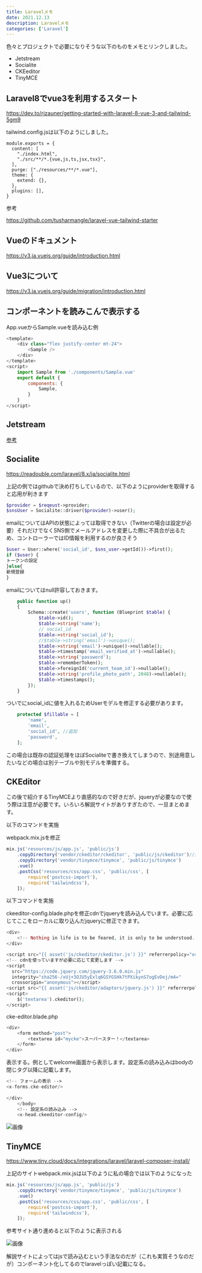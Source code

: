 ```yaml
---
title: Laravelメモ
date: 2021.12.13
description: Laravelメモ
categories: ['Laravel']
---
```


色々とプロジェクトで必要になりそうな以下のものをメモとリンクしました。
* Jetstream
* Socialite
* CKEeditor
* TinyMCE

## Laravel8でvue3を利用するスタート


https://dev.to/rjzauner/getting-started-with-laravel-8-vue-3-and-tailwind-5gm9


tailwind.config.jsは以下のようにしました。
```
module.exports = {
  content: [
    "./index.html",
    "./src/**/*.{vue,js,ts,jsx,tsx}",
  ],
  purge: ["./resources/**/*.vue"],
  theme: {
    extend: {},
  },
  plugins: [],
}

```

参考

https://github.com/tusharmangle/laravel-vue-tailwind-starter


## Vueのドキュメント


https://v3.ja.vuejs.org/guide/introduction.html


## Vue3について


https://v3.ja.vuejs.org/guide/migration/introduction.html


## コンポーネントを読みこんで表示する


App.vueからSample.vueを読み込む例

```js
<template>
    <div class="flex justify-center mt-24">
        <Sample />
    </div>
</template>
<script>
    import Sample from './components/Sample.vue'
    export default {
        components: {
            Sample,
        }
    }
</script>
```


## Jetstream


[参考](https://www.merges.co.jp/archives/2576)


## Socialite


https://readouble.com/laravel/8.x/ja/socialite.html


上記の例ではgithubで決め打ちしているので、以下のようにproviderを取得すると応用が利きます

```php
$provider = $reqeust->provider;
$snsUser = Socialite::driver($provider)->user();
```


emailについてはAPIの状態によっては取得できない（Twitterの場合は設定が必要）それだけでなくSNS側でメールアドレスを変更した際に不具合が出るため、コントローラーではID情報を利用するのが良さそう

```php
$user = User::where('social_id', $sns_user->getId())->first();
if ($user) {
トークンの設定
}else{
新規登録
}
```


emailについてはnull許容しておきます。

```php
    public function up()
    {
        Schema::create('users', function (Blueprint $table) {
            $table->id();
            $table->string('name'); 
            // social_id
            $table->string('social_id');
            //$table->string('email')->unique();
            $table->string('email')->unique()->nullable();
            $table->timestamp('email_verified_at')->nullable();
            $table->string('password');
            $table->rememberToken();
            $table->foreignId('current_team_id')->nullable();
            $table->string('profile_photo_path', 2048)->nullable();
            $table->timestamps();
        });
    }
```


ついでにsocial_idに値を入れるためUserモデルを修正する必要があります。

```php
    protected $fillable = [
        'name',
        'email',
        'social_id', //追加
        'password',
    ];
```


この場合は既存の認証処理をほぼSocialiteで書き換えてしまうので、別途用意したいなどの場合は別テーブルや別モデルを準備する。

## CKEditor


この後で紹介するTinyMCEより直感的なので好きだが、jqueryが必要なので使う際は注意が必要です。いろいろ解説サイトがありすぎたので、一旦まとめます。

以下のコマンドを実施

webpack.mix.jsを修正

```js
mix.js('resources/js/app.js', 'public/js')
    .copyDirectory('vendor/ckeditor/ckeditor', 'public/js/ckeditor')//追加
    .copyDirectory('vendor/tinymce/tinymce', 'public/js/tinymce')
    .vue()
    .postCss('resources/css/app.css', 'public/css', [
        require('postcss-import'),
        require('tailwindcss'),
    ]);

```


以下コマンドを実施

ckeeditor-config.blade.phpを修正cdnでjqueryを読み込んでいます。必要に応じてここをローカルに取り込んだjqueryに修正できます。

```php
<div>
    <!-- Nothing in life is to be feared, it is only to be understood. Now is the time to understand more, so that we may fear less. - Marie Curie -->
</div>

<script src="{{ asset('js/ckeditor/ckeditor.js') }}" referrerpolicy="origin"></script>
<!-- cdnを使っていますが必要に応じて変更します -->
<script
  src="https://code.jquery.com/jquery-3.6.0.min.js"
  integrity="sha256-/xUj+3OJU5yExlq6GSYGSHk7tPXikynS7ogEvDej/m4="
  crossorigin="anonymous"></script>
<script src="{{ asset('js/ckeditor/adapters/jquery.js') }}" referrerpolicy="origin"></script>
<script>
    $('textarea').ckeditor();
</script>
```


cke-editor.blade.php

```php
<div>
    <form method="post">
        <textarea id="mycke">スーパースター！</textarea>
    </form>
</div>
```


表示する。例としてwelcome画面から表示します。設定系の読み込みはbodyの閉じタグ以降に記載します。

```php
<!-- フォームの表示 -->
<x-forms.cke-editor/>
    
</div>
    </body>
    <!-- 設定系の読み込み -->
    <x-head.ckeeditor-config/>
```


![画像](/591/1.png)


## TinyMCE


https://www.tiny.cloud/docs/integrations/laravel/laravel-composer-install/


上記のサイトwebpack.mix.jsは以下のように私の場合では以下のようになった

```js
mix.js('resources/js/app.js', 'public/js')
    .copyDirectory('vendor/tinymce/tinymce', 'public/js/tinymce')
    .vue()
    .postCss('resources/css/app.css', 'public/css', [
        require('postcss-import'),
        require('tailwindcss'),
    ]);
```


参考サイト通り進めると以下のように表示される

![画像](/591/2.png)


解説サイトによってはjsで読み込むという手法なのだが（これも実質そうなのだが）コンポーネント化してるのでlaravelっぽい記載になる。


